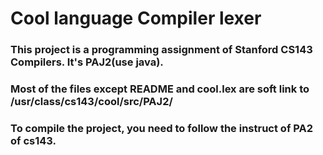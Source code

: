 # Cool language Compiler lexer 

### This project is a programming assignment of Stanford CS143 Compilers. It's PAJ2(use java).

### Most of the files except README and cool.lex are soft link to /usr/class/cs143/cool/src/PAJ2/
### To compile the project, you need to follow the instruct of PA2 of cs143. 